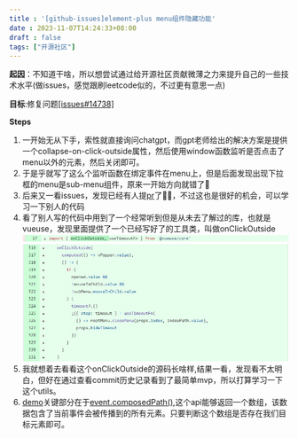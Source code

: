 ```yaml
---
title : '[github-issues]element-plus menu组件隐藏功能'
date : 2023-11-07T14:24:33+08:00
draft : false
tags: ["开源社区"]
---
```

**起因**：不知道干啥，所以想尝试通过给开源社区贡献微薄之力来提升自己的一些技术水平(做issues，感觉跟刷leetcode似的，不过更有意思一点)

**目标**:修复问题[[issues#14738]](https://github.com/element-plus/element-plus/issues/14738)


**Steps**

1. 一开始无从下手，索性就直接询问chatgpt，而gpt老师给出的解决方案是提供一个collapse-on-click-outside属性，然后使用window函数监听是否点击了menu以外的元素，然后关闭即可。
2. 于是乎就写了这么个监听函数在绑定事件在menu上，但是后面发现出现下拉框的menu是sub-menu组件，原来一开始方向就错了🤡
3. 后来又一看issues，发现已经有人提[pr](https://github.com/element-plus/element-plus/pull/14742)了🤡🤡，不过这也是很好的机会，可以学习一下别人的代码
4. 看了别人写的代码中用到了一个经常听到但是从未去了解过的库，也就是vueuse，发现里面提供了一个已经写好了的工具类，叫做onClickOutside
![](https://github.com/Dmaziyo/blog-img/blob/main/issues14742-2.jpg?raw=true)
![](https://github.com/Dmaziyo/blog-img/blob/main/issue-14738.jpg?raw=true)
5. 我就想着去看看这个onClickOutside的源码长啥样,结果一看，发现看不太明白，但好在通过查看commit历史记录看到了最简单mvp，所以打算学习一下这个utils。
6. [demo](https://code.juejin.cn/pen/7298623517115809830)关键部分在于[event.composedPath()](https://developer.mozilla.org/en-US/docs/Web/API/Event/composedPath),这个api能够返回一个数组，该数据包含了当前事件会被传播到的所有元素。只要判断这个数组是否存在我们目标元素即可。